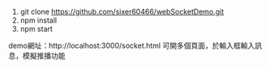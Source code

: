 1. git clone https://github.com/sixer60466/webSocketDemo.git
2. npm install
3. npm start

demo網址：http://localhost:3000/socket.html
可開多個頁面，於輸入框輸入訊息，模擬推播功能
